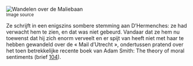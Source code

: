 ![Wandelen over de Maliebaan](/assets/data-models/stories/20210000035_bvz_wandelen-over-de-maliebaan/featured.jpg)<br><small><utm-source sourceUrl="https://hetutrechtsarchief.nl/beeldmateriaal/detail/ba4692ab-ee67-5856-be4b-1d99c9341969">Image source</utm-source></small>

Ze schrijft in een enigszins sombere stemming aan D’Hermenches: ze had verwacht hem te zien, en dat was niet gebeurd. Vandaar dat ze hem nu toewenst dat hij zich enorm verveelt en er spijt van heeft niet met haar te hebben gewandeld over de « Mail d’Utrecht », ondertussen pratend over het toen betrekkelijke recente boek van Adam Smith: The theory of moral sentiments (brief [104](https://charriere.huygens.knaw.nl/edition/entry/1828)).
